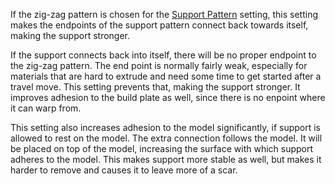 If the zig-zag pattern is chosen for the [Support Pattern](support_pattern) setting, this setting makes the endpoints of the support pattern connect back towards itself, making the support stronger.

If the support connects back into itself, there will be no proper endpoint to the zig-zag pattern. The end point is normally fairly weak, especially for materials that are hard to extrude and need some time to get started after a travel move. This setting prevents that, making the support stronger. It improves adhesion to the build plate as well, since there is no enpoint where it can warp from.

This setting also increases adhesion to the model significantly, if support is allowed to rest on the model. The extra connection follows the model. It will be placed on top of the model, increasing the surface with which support adheres to the model. This makes support more stable as well, but makes it harder to remove and causes it to leave more of a scar.